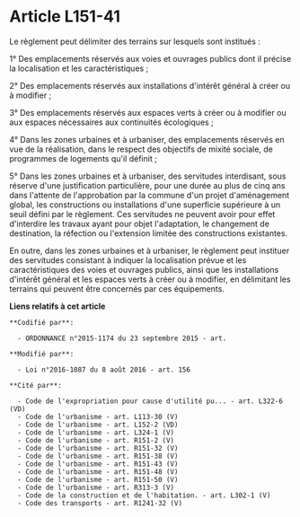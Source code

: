 # Article L151-41

Le règlement peut délimiter des terrains sur lesquels sont institués :

1° Des emplacements réservés aux voies et ouvrages publics dont il précise la localisation et les caractéristiques ;

2° Des emplacements réservés aux installations d'intérêt général à créer ou à modifier ;

3° Des emplacements réservés aux espaces verts à créer ou à modifier ou aux espaces nécessaires aux continuités écologiques ;

4° Dans les zones urbaines et à urbaniser, des emplacements réservés en vue de la réalisation, dans le respect des objectifs
de mixité sociale, de programmes de logements qu'il définit ;

5° Dans les zones urbaines et à urbaniser, des servitudes interdisant, sous réserve d'une justification particulière, pour
une durée au plus de cinq ans dans l'attente de l'approbation par la commune d'un projet d'aménagement global, les
constructions ou installations d'une superficie supérieure à un seuil défini par le règlement. Ces servitudes ne peuvent
avoir pour effet d'interdire les travaux ayant pour objet l'adaptation, le changement de destination, la réfection ou
l'extension limitée des constructions existantes.

En outre, dans les zones urbaines et à urbaniser, le règlement peut instituer des servitudes consistant à indiquer la
localisation prévue et les caractéristiques des voies et ouvrages publics, ainsi que les installations d'intérêt général et
les espaces verts à créer ou à modifier, en délimitant les terrains qui peuvent être concernés par ces équipements.

**Liens relatifs à cet article**

	**Codifié par**:

	  - ORDONNANCE n°2015-1174 du 23 septembre 2015 - art.

	**Modifié par**:

	  - Loi n°2016-1087 du 8 août 2016 - art. 156

	**Cité par**:

	  - Code de l'expropriation pour cause d'utilité pu... - art. L322-6 (VD)
	  - Code de l'urbanisme - art. L113-30 (V)
	  - Code de l'urbanisme - art. L152-2 (VD)
	  - Code de l'urbanisme - art. L324-1 (V)
	  - Code de l'urbanisme - art. R151-2 (V)
	  - Code de l'urbanisme - art. R151-32 (V)
	  - Code de l'urbanisme - art. R151-38 (V)
	  - Code de l'urbanisme - art. R151-43 (V)
	  - Code de l'urbanisme - art. R151-48 (V)
	  - Code de l'urbanisme - art. R151-50 (V)
	  - Code de l'urbanisme - art. R313-3 (V)
	  - Code de la construction et de l'habitation. - art. L302-1 (V)
	  - Code des transports - art. R1241-32 (V)
